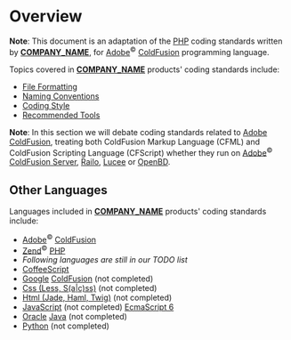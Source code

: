 # Overview

**Note**: This document is an adaptation of the [PHP](../../overview.md) coding standards written by [__COMPANY_NAME__](http://__COMPANY_URL__/), for [Adobe](http://www.adobe.com/products/coldfusion-family.html)<sup>&copy;</sup> [ColdFusion](overview.md) programming language.

Topics covered in [__COMPANY_NAME__](http://__COMPANY_URL__/) products' coding standards include:

* [File Formatting](file-formating.md)
* [Naming Conventions](naming-conventions.md)
* [Coding Style](coding-style.md)
* [Recommended Tools](recommended-tools.md)

**Note**: In this section we will debate coding standards related to [Adobe](http://www.adobe.com/products/coldfusion-family.html) [ColdFusion](overview.md), treating both ColdFusion Markup Language (CFML) and ColdFusion Scripting Language (CFScript) whether they run on [Adobe](http://www.adobe.com/products/coldfusion-family.html)<sup>&copy;</sup> [ColdFusion Server](http://www.adobe.com/products/coldfusion-family.html), [Railo](http://www.getrailo.org), [Lucee](http://lucee.org) or [OpenBD](http://openbd.org).

## Other Languages

Languages included in [__COMPANY_NAME__](http://__COMPANY_URL__/) products' coding standards include:

* [Adobe](http://www.adobe.com/products/coldfusion-family.html)<sup>&copy;</sup> [ColdFusion](overview.md)
* [Zend](http://zend.com)<sup>&copy;</sup> [PHP](../../overview.md)
* *Following languages are still in our TODO list*
* [CoffeeScript](part/coffee/overview.md)
* [Google](http://code.google.com/p/dart/) [ColdFusion](part/dart/overview.md) (not completed)
* [Css (Less, S(a|c)ss)](part/css/overview.md) (not completed)
* [Html (Jade, Haml, Twig)](part/html/overview.md) (not completed)
* [JavaScript](part/js/overview.md) (not completed) [EcmaScript 6](https://github.com/lukehoban/es6features)
* [Oracle](https://www.oracle.com/java/index.html) [Java](part/java/overview.md) (not completed)
* [Python](part/py/overview.md) (not completed)

